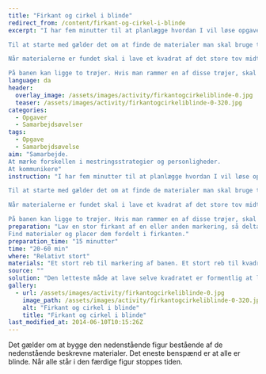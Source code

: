 ```yaml
---
title: "Firkant og cirkel i blinde"
redirect_from: /content/firkant-og-cirkel-i-blinde
excerpt: "I har fem minutter til at planlægge hvordan I vil løse opgaven.

Til at starte med gælder det om at finde de materialer man skal bruge til opgaven. Disse ligger indenfor den store firkant og skal selvfølgelig findes i blinde.

Når materialerne er fundet skal i lave et kvadrat af det store tov midt i den store firkant. Midt i kvadratet skal I lave en cirkel af det tynde reb. Midt i cirklen skal I lave et kryds med de to pinde. Midt i krydset skal I tænde stearinlyset. I er færdige når I alle står i cirklen med stearinlyset tændt.

På banen kan ligge to trøjer. Hvis man rammer en af disse trøjer, skal man tage trøjen i hånden. Så længe kan har trøjen, skal man stå stille og må ikke sige noget."
language: da
header:
  overlay_image: /assets/images/activity/firkantogcirkeliblinde-0.jpg
  teaser: /assets/images/activity/firkantogcirkeliblinde-0-320.jpg
categories:
  - Opgaver
  - Samarbejdsøvelser
tags:
  - Opgave
  - Samarbejdsøvelse
aim: "Samarbejde.
At mærke forskellen i mestringsstrategier og personligheder.
At kommunikere"
instruction: "I har fem minutter til at planlægge hvordan I vil løse opgaven.

Til at starte med gælder det om at finde de materialer man skal bruge til opgaven. Disse ligger indenfor den store firkant og skal selvfølgelig findes i blinde.

Når materialerne er fundet skal i lave et kvadrat af det store tov midt i den store firkant. Midt i kvadratet skal I lave en cirkel af det tynde reb. Midt i cirklen skal I lave et kryds med de to pinde. Midt i krydset skal I tænde stearinlyset. I er færdige når I alle står i cirklen med stearinlyset tændt.

På banen kan ligge to trøjer. Hvis man rammer en af disse trøjer, skal man tage trøjen i hånden. Så længe kan har trøjen, skal man stå stille og må ikke sige noget."
preparation: "Lav en stor firkant af en eller anden markering, så deltagerne ved hvor de skal være.
Find materialer og placer dem fordelt i firkanten."
preparation_time: "15 minutter"
time: "20-60 min"
where: "Relativt stort"
materials: "Et stort reb til markering af banen. Et stort reb til kvadratet. Et mindre og tyndere reb til cirklen. To pinde. En lighter. Et fyrfadslys. To trøjer."
source: ""
solution: "Den letteste måde at lave selve kvadratet er formentlig at lægge rebet dobbelt to gange, så man finder de fire hjørner i rebet."
gallery:
  - url: /assets/images/activity/firkantogcirkeliblinde-0.jpg
    image_path: /assets/images/activity/firkantogcirkeliblinde-0-320.jpg
    alt: "Firkant og cirkel i blinde"
    title: "Firkant og cirkel i blinde"
last_modified_at: 2014-06-10T10:15:26Z
---
```

Det gælder om at bygge den nedenstående figur bestående af de nedenstående beskrevne materialer. Det eneste benspænd er at alle er blinde. Når alle står i den færdige figur stoppes tiden.
